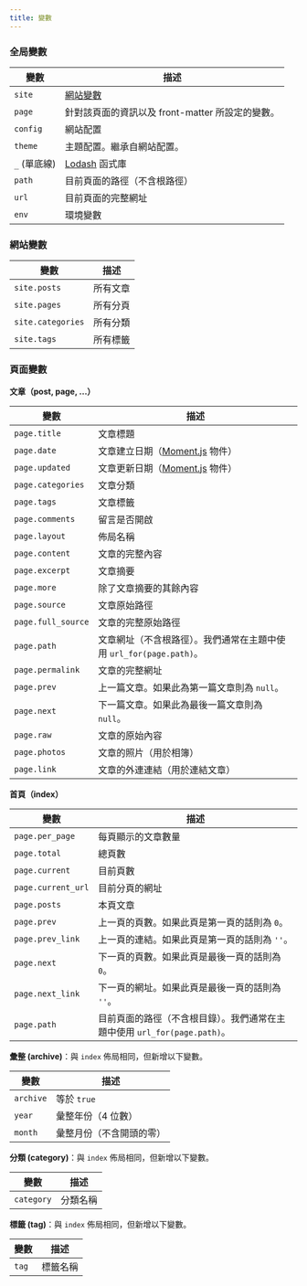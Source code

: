 ```yaml
---
title: 變數
---
```

### 全局變數

變數 | 描述
--- | ---
`site` | [網站變數](#網站變數)
`page` | 針對該頁面的資訊以及 front-matter 所設定的變數。
`config` | 網站配置
`theme` | 主題配置。繼承自網站配置。
`_` (單底線) | [Lodash] 函式庫
`path` | 目前頁面的路徑（不含根路徑）
`url` | 目前頁面的完整網址
`env` | 環境變數

### 網站變數

變數 | 描述
--- | ---
`site.posts` | 所有文章
`site.pages` | 所有分頁
`site.categories` | 所有分類
`site.tags` | 所有標籤

### 頁面變數

**文章（post, page, ...）**

變數 | 描述
--- | ---
`page.title` | 文章標題
`page.date` | 文章建立日期（[Moment.js] 物件）
`page.updated` | 文章更新日期（[Moment.js] 物件）
`page.categories` | 文章分類
`page.tags` | 文章標籤
`page.comments` | 留言是否開啟
`page.layout` | 佈局名稱
`page.content` | 文章的完整內容
`page.excerpt` | 文章摘要
`page.more` | 除了文章摘要的其餘內容
`page.source` | 文章原始路徑
`page.full_source` | 文章的完整原始路徑
`page.path` | 文章網址（不含根路徑）。我們通常在主題中使用 `url_for(page.path)`。
`page.permalink` | 文章的完整網址
`page.prev` | 上一篇文章。如果此為第一篇文章則為 `null`。
`page.next` | 下一篇文章。如果此為最後一篇文章則為 `null`。
`page.raw` | 文章的原始內容
`page.photos` | 文章的照片（用於相簿）
`page.link` | 文章的外連連結（用於連結文章）

**首頁（index）**

變數 | 描述
--- | ---
`page.per_page` | 每頁顯示的文章數量
`page.total` | 總頁數
`page.current` | 目前頁數
`page.current_url` | 目前分頁的網址
`page.posts` | 本頁文章
`page.prev` | 上一頁的頁數。如果此頁是第一頁的話則為 `0`。
`page.prev_link` | 上一頁的連結。如果此頁是第一頁的話則為 `''`。
`page.next` | 下一頁的頁數。如果此頁是最後一頁的話則為 `0`。
`page.next_link` | 下一頁的網址。如果此頁是最後一頁的話則為 `''`。
`page.path` | 目前頁面的路徑（不含根目錄）。我們通常在主題中使用 `url_for(page.path)`。

**彙整 (archive)**：與 `index` 佈局相同，但新增以下變數。

變數 | 描述
--- | ---
`archive` | 等於 `true`
`year` | 彙整年份（4 位數）
`month` | 彙整月份（不含開頭的零）

**分類 (category)**：與 `index` 佈局相同，但新增以下變數。

變數 | 描述
--- | ---
`category` | 分類名稱

**標籤 (tag)**：與 `index` 佈局相同，但新增以下變數。

變數 | 描述
--- | ---
`tag` | 標籤名稱

[Lodash]: http://lodash.com/
[Moment.js]: http://momentjs.com/